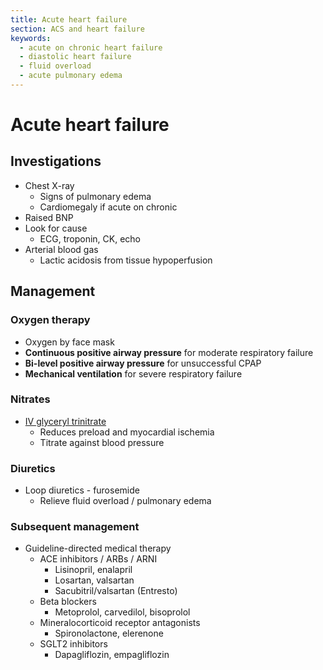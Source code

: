 ```yaml
---
title: Acute heart failure
section: ACS and heart failure
keywords:
  - acute on chronic heart failure
  - diastolic heart failure
  - fluid overload
  - acute pulmonary edema
---
```


# Acute heart failure

## Investigations

- Chest X-ray
  - Signs of pulmonary edema
  - Cardiomegaly if acute on chronic
- Raised BNP
- Look for cause
  - ECG, troponin, CK, echo
- Arterial blood gas
  - Lactic acidosis from tissue hypoperfusion

## Management

### Oxygen therapy

- Oxygen by face mask
- **Continuous positive airway pressure** for moderate respiratory failure
- **Bi-level positive airway pressure** for unsuccessful CPAP
- **Mechanical ventilation** for severe respiratory failure

### Nitrates

- [IV glyceryl trinitrate](../drugs/nitrate)
  - Reduces preload and myocardial ischemia
  - Titrate against blood pressure

### Diuretics

- Loop diuretics - furosemide
  - Relieve fluid overload / pulmonary edema

### Subsequent management

- Guideline-directed medical therapy
  - ACE inhibitors / ARBs / ARNI
    - Lisinopril, enalapril
    - Losartan, valsartan
    - Sacubitril/valsartan (Entresto)
  - Beta blockers
    - Metoprolol, carvedilol, bisoprolol
  - Mineralocorticoid receptor antagonists
    - Spironolactone, elerenone
  - SGLT2 inhibitors
    - Dapagliflozin, empagliflozin
